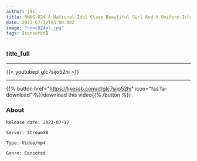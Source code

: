```yaml
---
author: j91
title: NNNC-024 A National Idol Class Beautiful Girl And A Uniform Icharab 3 Sex Ai Kawana
date: 2023-07-12T03:00:00Z
image: "nnnc024pl.jpg"
tags: [censored]
---
```


### title_full
___

{{< youtubepl glc7sijo52hi >}}
___

{{% button href="https://likessb.com/d/glc7sijo52hi" icon="fas fa-download" %}}download this video{{% /button %}}
### About

`Release date: 2023-07-12`

`Server: StreamSB`

`Type: Video/mp4`

`Genre:	Censored`
